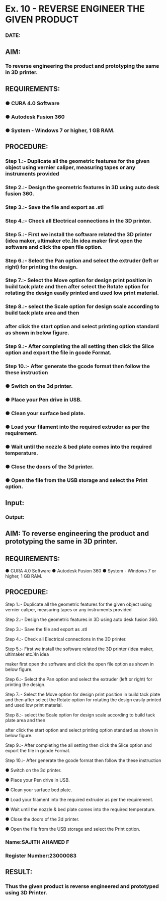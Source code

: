 # Ex. 10 - REVERSE ENGINEER THE GIVEN PRODUCT

### DATE: 

## AIM: 
### To reverse engineering the product and prototyping the same in 3D printer.

## REQUIREMENTS:
### ●	CURA 4.0 Software
### ●	 Autodesk Fusion 360
### ●	 System - Windows 7 or higher, 1 GB RAM.

## PROCEDURE:
### Step 1.:- Duplicate all the geometric features for the given object using vernier caliper, measuring tapes or any instruments provided
### Step 2.:- Design the geometric features in 3D using auto desk fusion 360.
### Step 3.:- Save the file and export as .stl
### Step 4.:- Check all Electrical connections in the 3D printer.
### Step 5.:- First we install the software related the 3D printer (idea maker, ultimaker etc.)In idea maker first open the software and click the open file option.
### Step 6.:- Select the Pan option and select the extruder (left or right) for printing the design.
### Step 7.:- Select the Move option for design print position in build tack plate and then after select the Rotate option for rotating the design easily printed and used low print material.
### Step 8.:- select the Scale option for design scale according to build tack plate area and then
### after click the start option and select printing option standard as shown in below figure.
### Step 9.:- After completing the all setting then click the Slice option and export the file in gcode Format.
### Step 10.:- After generate the gcode format then follow the these instruction 
  ###   ●	Switch on the 3d printer.
  ###   ●	Place your Pen drive in USB.
  ###   ●	Clean your surface bed plate.
  ###   ●	Load your filament into the required extruder as per the requirement.
  ###   ●	Wait until the nozzle & bed plate comes into the required temperature.
  ###   ●	Close the doors of the 3d printer.
  ###   ●	Open the file from the USB storage and select the Print option.

## Input:

### Output:
## AIM: To reverse engineering the product and prototyping the same in 3D printer.

## REQUIREMENTS: 

●	CURA 4.0 Software
●	 Autodesk Fusion 360
●	 System - Windows 7 or higher, 1 GB RAM.

## PROCEDURE:

Step 1.:- Duplicate all the geometric features for the given object using vernier caliper,
measuring tapes or any instruments provided

Step 2.:- Design the geometric features in 3D using auto desk fusion 360.

Step 3.:- Save the file and export as .stl

Step 4.:- Check all Electrical connections in the 3D printer.

Step 5.:- First we install the software related the 3D printer (idea maker, ultimaker etc.)In idea

maker first open the software and click the open file option as shown in below figure.

Step 6.:- Select the Pan option and select the extruder (left or right) for printing the design.

Step 7.:- Select the Move option for design print position in build tack plate and then after select the Rotate option for rotating the design easily printed and used low print material.

Step 8.:- select the Scale option for design scale according to build tack plate area and then

after click the start option and select printing option standard as shown in below figure.

Step 9.:- After completing the all setting then click the Slice option and export the file in gcode Format.

Step 10.:- After generate the gcode format then follow the these instruction 

●	Switch on the 3d printer.

●	Place your Pen drive in USB.

●	Clean your surface bed plate.

●	Load your filament into the required extruder as per the requirement.

●	Wait until the nozzle & bed plate comes into the required temperature.

●	Close the doors of the 3d printer.

●	Open the file from the USB storage and select the Print option.


### Name:SAJITH AHAMED F
### Register Number:23000083

## RESULT:
###   Thus the given product is reverse engineered and prototyped using 3D Printer.
